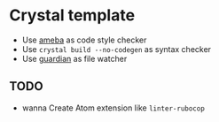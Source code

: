 # Crystal template

- Use [ameba](https://github.com/veelenga/ameba) as code style checker
- Use `crystal build --no-codegen` as syntax checker
- Use [guardian](https://github.com/f/guardian) as file watcher

## TODO

- wanna Create Atom extension like `linter-rubocop`

